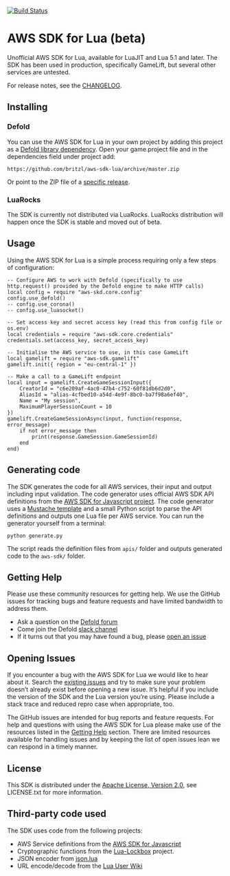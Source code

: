 [![Build Status](https://travis-ci.org/britzl/aws-sdk-lua.svg?branch=master)](https://travis-ci.org/britzl/aws-sdk-lua)

# AWS SDK for Lua (beta)
Unofficial AWS SDK for Lua, available for LuaJIT and Lua 5.1 and later. The SDK has been used in production, specifically GameLift, but several other services are untested.

For release notes, see the [CHANGELOG](CHANGELOG.md).

## Installing

### Defold
You can use the AWS SDK for Lua in your own project by adding this project as a [Defold library dependency](http://www.defold.com/manuals/libraries/). Open your game.project file and in the dependencies field under project add:

	https://github.com/britzl/aws-sdk-lua/archive/master.zip

Or point to the ZIP file of a [specific release](https://github.com/britzl/aws-sdk-lua/releases).


### LuaRocks
The SDK is currently not distributed via LuaRocks. LuaRocks distribution will happen once the SDK is stable and moved out of beta.

## Usage
Using the AWS SDK for Lua is a simple process requiring only a few steps of configuration:

	-- Configure AWS to work with Defold (specifically to use http.request() provided by the Defold engine to make HTTP calls)
	local config = require "aws-skd.core.config"
	config.use_defold()
	-- config.use_corona()
	-- config.use_luasocket()

	-- Set access key and secret access key (read this from config file or os.env)
	local credentials = require "aws-sdk.core.credentials"
	credentials.set(access_key, secret_access_key)

	-- Initialise the AWS service to use, in this case GameLift
	local gamelift = require "aws-sdk.gamelift"
	gamelift.init({ region = "eu-central-1" })

	-- Make a call to a GameLift endpoint
	local input = gamelift.CreateGameSessionInput({
		CreatorId = "c6e209af-4ac0-47b4-c752-60f81db6d2d0",
		AliasId = "alias-4cfbed10-a54d-4e9f-8bc0-ba7f98a6ef40",
		Name = "My session",
		MaximumPlayerSessionCount = 10
	})
	gamelift.CreateGameSessionAsync(input, function(response, error_message)
		if not error_message then
			print(response.GameSession.GameSessionId)
		end
	end)

## Generating code
The SDK generates the code for all AWS services, their input and output including input validation. The code generator uses official AWS SDK API definitions from the [AWS SDK for Javascript project](https://github.com/aws/aws-sdk-js/tree/master/apis). The code generator uses a [Mustache template](https://mustache.github.io/) and a small Python script to parse the API definitions and outputs one Lua file per AWS service. You can run the generator yourself from a terminal:

	python generate.py

The script reads the definition files from ````apis/```` folder and outputs generated code to the ````aws-sdk/```` folder.

## Getting Help
Please use these community resources for getting help. We use the GitHub issues for tracking bugs and feature requests and have limited bandwidth to address them.

 * Ask a question on the [Defold forum](https://forum.defold.com/)
 * Come join the Defold [slack channel](https://www.defold.com/slack/)
 * If it turns out that you may have found a bug, please [open an issue](https://github.com/britzl/aws-sdk-lua/issues/new)

## Opening Issues
If you encounter a bug with the AWS SDK for Lua we would like to hear
about it. Search the [existing issues](https://github.com/britzl/aws-sdk-lua/issues)
and try to make sure your problem doesn’t already exist before opening a new
issue. It’s helpful if you include the version of the SDK and the Lua version
you’re using. Please include a stack trace and reduced repro
case when appropriate, too.

The GitHub issues are intended for bug reports and feature requests. For help
and questions with using the AWS SDK for Lua please make use of the
resources listed in the [Getting Help](https://github.com/britzl/aws-sdk-lua#getting-help)
section. There are limited resources available for handling issues and by
keeping the list of open issues lean we can respond in a timely manner.

## License
This SDK is distributed under the
[Apache License, Version 2.0](http://www.apache.org/licenses/LICENSE-2.0),
see LICENSE.txt for more information.

## Third-party code used
The SDK uses code from the following projects:

* AWS Service definitions from the [AWS SDK for Javascript](https://github.com/aws/aws-sdk-js/tree/master/apis)
* Cryptographic functions from the [Lua-Lockbox](https://github.com/somesocks/lua-lockbox) project.
* JSON encoder from [json.lua](https://github.com/rxi/json.lua)
* URL encode/decode from the [Lua User Wiki]()
